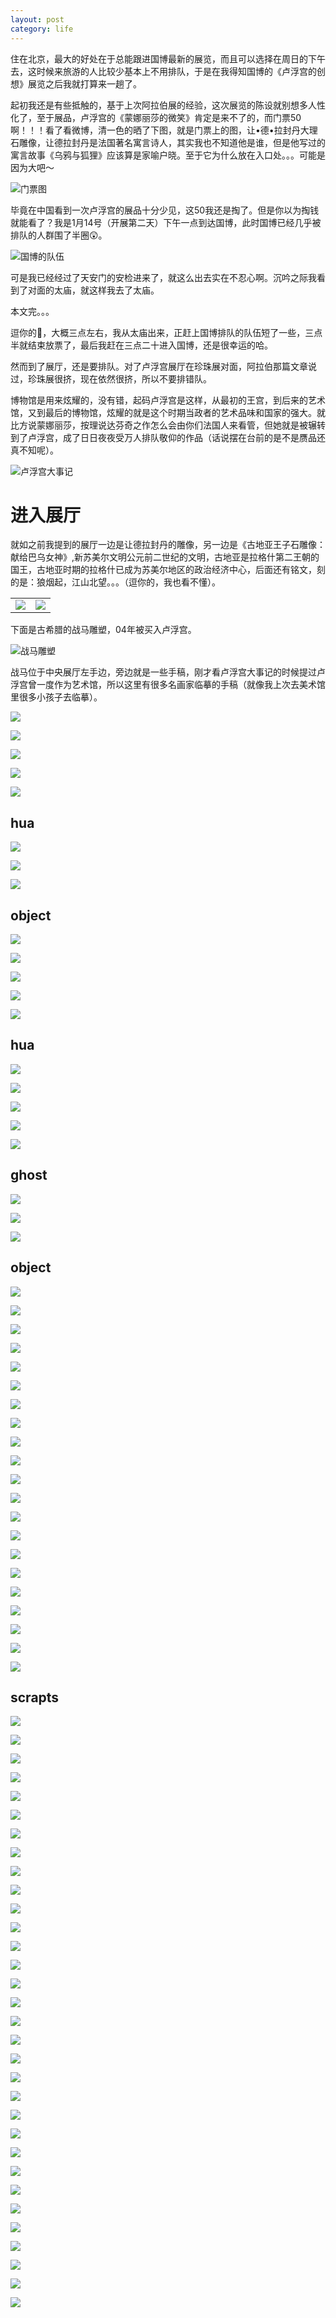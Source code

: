 ```yaml
---
layout: post
category: life
---
```


住在北京，最大的好处在于总能跟进国博最新的展览，而且可以选择在周日的下午去，这时候来旅游的人比较少基本上不用排队，于是在我得知国博的《卢浮宫的创想》展览之后我就打算来一趟了。

起初我还是有些抵触的，基于上次阿拉伯展的经验，这次展览的陈设就别想多人性化了，至于展品，卢浮宫的《蒙娜丽莎的微笑》肯定是来不了的，而门票50啊！！！看了看微博，清一色的晒了下图，就是门票上的图，让•德•拉封丹大理石雕像，让德拉封丹是法国著名寓言诗人，其实我也不知道他是谁，但是他写过的寓言故事《乌鸦与狐狸》应该算是家喻户晓。至于它为什么放在入口处。。。可能是因为大吧～

![门票图](http://wx2.sinaimg.cn/mw690/89d0a2e1ly1fc7qvpcnchj21kw11x4dy.jpg)

毕竟在中国看到一次卢浮宫的展品十分少见，这50我还是掏了。但是你以为掏钱就能看了？我是1月14号（开展第二天）下午一点到达国博，此时国博已经几乎被排队的人群围了半圈😲。

![国博的队伍](http://wx1.sinaimg.cn/mw690/89d0a2e1gy1fcv27m2zoej21hc0u07rn.jpg)

可是我已经经过了天安门的安检进来了，就这么出去实在不忍心啊。沉吟之际我看到了对面的太庙，就这样我去了太庙。

本文完。。。

逗你的🤣，大概三点左右，我从太庙出来，正赶上国博排队的队伍短了一些，三点半就结束放票了，最后我赶在三点二十进入国博，还是很幸运的哈。

然而到了展厅，还是要排队。对了卢浮宫展厅在珍珠展对面，阿拉伯那篇文章说过，珍珠展很挤，现在依然很挤，所以不要排错队。

博物馆是用来炫耀的，没有错，起码卢浮宫是这样，从最初的王宫，到后来的艺术馆，又到最后的博物馆，炫耀的就是这个时期当政者的艺术品味和国家的强大。就比方说蒙娜丽莎，按理说达芬奇之作怎么会由你们法国人来看管，但她就是被辗转到了卢浮宫，成了日日夜夜受万人排队敬仰的作品（话说摆在台前的是不是赝品还真不知呢）。

![卢浮宫大事记](http://wx2.sinaimg.cn/mw690/89d0a2e1ly1fc7qw6gw0lj211x1kwkam.jpg)

# 进入展厅

就如之前我提到的展厅一边是让德拉封丹的雕像，另一边是《古地亚王子石雕像：献给巴乌女神》,新苏美尔文明公元前二世纪的文明，古地亚是拉格什第二王朝的国王，古地亚时期的拉格什已成为苏美尔地区的政治经济中心，后面还有铭文，刻的是：狼烟起，江山北望。。。（逗你的，我也看不懂）。

<table><tr>
<td>
<img src="http://wx2.sinaimg.cn/mw690/89d0a2e1ly1fc7qvsd08uj211x1kwaqf.jpg">
</td>
<td>
<img src="http://wx1.sinaimg.cn/mw690/89d0a2e1ly1fc7qvtcd3qj211x1kw186.jpg">
</td>
</tr></table>

下面是古希腊的战马雕塑，04年被买入卢浮宫。

![战马雕塑](http://wx3.sinaimg.cn/mw690/89d0a2e1ly1fc7qvx9x5kj21kw11x7ij.jpg)

战马位于中央展厅左手边，旁边就是一些手稿，刚才看卢浮宫大事记的时候提过卢浮宫曾一度作为艺术馆，所以这里有很多名画家临摹的手稿（就像我上次去美术馆里很多小孩子去临摹）。

![](http://wx4.sinaimg.cn/mw690/89d0a2e1ly1fc7s900ni5j211x1kwwz0.jpg)

![](http://wx3.sinaimg.cn/mw690/89d0a2e1ly1fc7s8ysnanj21kw11x7ik.jpg)

![](http://wx2.sinaimg.cn/mw690/89d0a2e1ly1fc7s8xxnunj21kw11xao0.jpg)

![](http://wx2.sinaimg.cn/mw690/89d0a2e1ly1fc7s8x1y2lj211x1kwh1y.jpg)

![](http://wx2.sinaimg.cn/mw690/89d0a2e1ly1fc7s8vwia2j21kw11xtob.jpg)

## hua

![](http://wx4.sinaimg.cn/mw690/89d0a2e1ly1fc7s8uzk2bj21kw11x18z.jpg)

![](http://wx2.sinaimg.cn/mw690/89d0a2e1ly1fc7s8tzzkmj21kw11xka2.jpg)

![](http://wx1.sinaimg.cn/mw690/89d0a2e1ly1fc7s8t4g8dj21kw11x7ks.jpg)

## object

![](http://wx3.sinaimg.cn/mw690/89d0a2e1ly1fc7s8s39p1j211x1kwwsj.jpg)

![](http://wx3.sinaimg.cn/mw690/89d0a2e1ly1fc7s8r3y45j21kw11xaun.jpg)

![](http://wx3.sinaimg.cn/mw690/89d0a2e1ly1fc7s8pulyjj21kw11xdvx.jpg)

![](http://wx2.sinaimg.cn/mw690/89d0a2e1ly1fc7s8p0r0ij211x1kwqgy.jpg)

![](http://wx1.sinaimg.cn/mw690/89d0a2e1ly1fc7s8o9f7kj211x1kw4dh.jpg)

## hua

![](http://wx4.sinaimg.cn/mw690/89d0a2e1ly1fc7s8mi4npj211x1kwaqk.jpg)

![](http://wx1.sinaimg.cn/mw690/89d0a2e1ly1fc7s8kql2sj21kw11xdx5.jpg)

![](http://wx1.sinaimg.cn/mw690/89d0a2e1ly1fc7s8jui0fj21kw11x4c4.jpg)

![](http://wx4.sinaimg.cn/mw690/89d0a2e1ly1fc7s8j1m1fj21kw11xk9f.jpg)

![](http://wx1.sinaimg.cn/mw690/89d0a2e1ly1fc7s8ib5hpj21kw11xe15.jpg)

## ghost

![](http://wx1.sinaimg.cn/mw690/89d0a2e1ly1fc7s8hbbg2j21kw11xqio.jpg)

![](http://wx4.sinaimg.cn/mw690/89d0a2e1ly1fc7s8ggqidj21kw11xwuu.jpg)

![](http://wx1.sinaimg.cn/mw690/89d0a2e1ly1fc7s8fhhstj21kw11xk7l.jpg)

## object

![](http://wx4.sinaimg.cn/mw690/89d0a2e1ly1fc7s8eihxij211x1kwap0.jpg)

![](http://wx4.sinaimg.cn/mw690/89d0a2e1ly1fc7s8cpbujj211x1kwarl.jpg)

![](http://wx4.sinaimg.cn/mw690/89d0a2e1ly1fc7s8bimq0j21kw11x1aj.jpg)

![](http://wx3.sinaimg.cn/mw690/89d0a2e1ly1fc7s8aobgvj211x1kwqj1.jpg)

![](http://wx4.sinaimg.cn/mw690/89d0a2e1ly1fc7s89p12bj211x1kwwww.jpg)

![](http://wx2.sinaimg.cn/mw690/89d0a2e1ly1fc7s88t2vmj21kw11xqki.jpg)

![](http://wx4.sinaimg.cn/mw690/89d0a2e1ly1fc7s87tfhcj211x1kwh0f.jpg)

![](http://wx3.sinaimg.cn/mw690/89d0a2e1ly1fc7s8705oyj211x1kwnbm.jpg)

![](http://wx1.sinaimg.cn/mw690/89d0a2e1ly1fc7s862zekj211x1kwtoa.jpg)

![](http://wx3.sinaimg.cn/mw690/89d0a2e1ly1fc7s856wusj211x1kw18x.jpg)

![](http://wx3.sinaimg.cn/mw690/89d0a2e1ly1fc7s84aeb2j211x1kwtnc.jpg)

![](http://wx1.sinaimg.cn/mw690/89d0a2e1ly1fc7s83fv5ij21kw11xtmn.jpg)

![](http://wx2.sinaimg.cn/mw690/89d0a2e1ly1fc7s82m3zrj21kw11xdur.jpg)

![](http://wx4.sinaimg.cn/mw690/89d0a2e1ly1fc7s81nfbaj211x1kwqmn.jpg)

![](http://wx4.sinaimg.cn/mw690/89d0a2e1ly1fc7s80nahwj21kw11x4c8.jpg)

![](http://wx2.sinaimg.cn/mw690/89d0a2e1ly1fc7s7ztx2hj21kw11xtx3.jpg)

![](http://wx4.sinaimg.cn/mw690/89d0a2e1ly1fc7s7yskrlj21kw11xwzi.jpg)

![](http://wx3.sinaimg.cn/mw690/89d0a2e1ly1fc7s7xw9fxj21kw11xqib.jpg)

![](http://wx4.sinaimg.cn/mw690/89d0a2e1ly1fc7s7w5m6wj211x1kw7ox.jpg)

![](http://wx3.sinaimg.cn/mw690/89d0a2e1ly1fc7s7uwpfuj211x1kwncz.jpg)

![](http://wx2.sinaimg.cn/mw690/89d0a2e1ly1fc7s7tv2u9j211x1kwasd.jpg)

## scrapts

![](http://wx2.sinaimg.cn/mw690/89d0a2e1ly1fc7s7strphj21kw11x4cm.jpg)

![](http://wx1.sinaimg.cn/mw690/89d0a2e1ly1fc7s7ryclrj21kw11xh1v.jpg)

![](http://wx3.sinaimg.cn/mw690/89d0a2e1ly1fc7qwpqkwmj21kw11xk62.jpg)

![](http://wx4.sinaimg.cn/mw690/89d0a2e1ly1fc7qwovroij21kw11xql5.jpg)

![](http://wx4.sinaimg.cn/mw690/89d0a2e1ly1fc7qwnuiiuj21kw11xnci.jpg)

![](http://wx4.sinaimg.cn/mw690/89d0a2e1ly1fc7qwmx68aj211x1kwdwz.jpg)

![](http://wx2.sinaimg.cn/mw690/89d0a2e1ly1fc7qwlxyhjj211x1kwapo.jpg)

![](http://wx3.sinaimg.cn/mw690/89d0a2e1ly1fc7qwl3yeaj21kw11x1eq.jpg)

![](http://wx4.sinaimg.cn/mw690/89d0a2e1ly1fc7qwk49dgj21kw11x4dz.jpg)

![](http://wx2.sinaimg.cn/mw690/89d0a2e1ly1fc7qwj3w3hj21kw11x4e7.jpg)

![](http://wx4.sinaimg.cn/mw690/89d0a2e1ly1fc7qwi7zh4j21kw11x1dq.jpg)

![](http://wx3.sinaimg.cn/mw690/89d0a2e1ly1fc7qwh9k5ij211x1kw000.jpg)

![](http://wx3.sinaimg.cn/mw690/89d0a2e1ly1fc7qwgaip3j21kw11x1aj.jpg)

![](http://wx2.sinaimg.cn/mw690/89d0a2e1ly1fc7qwfc941j21kw11x18u.jpg)

![](http://wx1.sinaimg.cn/mw690/89d0a2e1ly1fc7qwecv66j21kw11xtn3.jpg)

![](http://wx1.sinaimg.cn/mw690/89d0a2e1ly1fc7qwdftrbj21kw11xqil.jpg)

![](http://wx1.sinaimg.cn/mw690/89d0a2e1ly1fc7qwcdlcmj21kw11xh3j.jpg)

![](http://wx3.sinaimg.cn/mw690/89d0a2e1ly1fc7qwbh7q7j211x1kw7mm.jpg)

![](http://wx1.sinaimg.cn/mw690/89d0a2e1ly1fc7qwagmytj21kw11xwxy.jpg)

![](http://wx4.sinaimg.cn/mw690/89d0a2e1ly1fc7qw9gqv6j21kw11xqh9.jpg)

![](http://wx3.sinaimg.cn/mw690/89d0a2e1ly1fc7qw8aw82j21kw11xqi4.jpg)

![](http://wx2.sinaimg.cn/mw690/89d0a2e1ly1fc7qw6gw0lj211x1kwkam.jpg)

![](http://wx2.sinaimg.cn/mw690/89d0a2e1ly1fc7qw4focej21kw11xanr.jpg)

![](http://wx2.sinaimg.cn/mw690/89d0a2e1ly1fc7qw3gw1hj21kw11x4dc.jpg)

![](http://wx2.sinaimg.cn/mw690/89d0a2e1ly1fc7qw2ipi9j21kw11xdtk.jpg)

![](http://wx2.sinaimg.cn/mw690/89d0a2e1ly1fc7qw1exoij21kw11xn9e.jpg)

![](http://wx2.sinaimg.cn/mw690/89d0a2e1ly1fc7qw0huhvj211x1kw7hv.jpg)

![](http://wx3.sinaimg.cn/mw690/89d0a2e1ly1fc7qvzjoxkj21kw11xh64.jpg)

![](http://wx1.sinaimg.cn/mw690/89d0a2e1ly1fc7qvyfztkj21kw11xwu2.jpg)

![](http://wx4.sinaimg.cn/mw690/89d0a2e1ly1fc7qvwci6mj21kw11x160.jpg)

![](http://wx3.sinaimg.cn/mw690/89d0a2e1ly1fc7qvvdej0j21kw11xqg3.jpg)

![](http://wx1.sinaimg.cn/mw690/89d0a2e1ly1fc7qvuiydij21kw11xanw.jpg)


